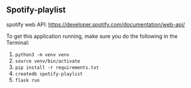 
## Spotify-playlist

spotify web API: https://developer.spotify.com/documentation/web-api/

To get this application running, make sure you do the following in the Terminal:

1. `python3 -m venv venv`
2. `source venv/bin/activate`
3. `pip install -r requirements.txt`
4. `createdb spotify-playlist`
5. `flask run`
